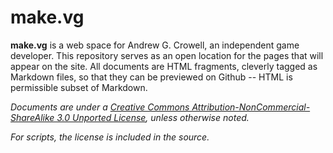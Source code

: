 make.vg
=======

**make.vg** is a web space for Andrew G. Crowell, an independent game developer. This repository serves as an open location for the pages that will appear on the site. All documents are HTML fragments, cleverly tagged as Markdown files, so that they can be previewed on Github -- HTML is permissible subset of Markdown.

*Documents are under a [Creative Commons Attribution-NonCommercial-ShareAlike 3.0 Unported License](http://creativecommons.org/licenses/by-nc-sa/3.0/), unless otherwise noted.*

*For scripts, the license is included in the source.*

